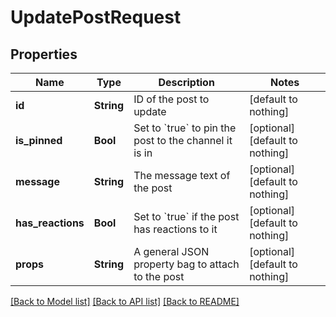 # UpdatePostRequest


## Properties
Name | Type | Description | Notes
------------ | ------------- | ------------- | -------------
**id** | **String** | ID of the post to update | [default to nothing]
**is_pinned** | **Bool** | Set to &#x60;true&#x60; to pin the post to the channel it is in | [optional] [default to nothing]
**message** | **String** | The message text of the post | [optional] [default to nothing]
**has_reactions** | **Bool** | Set to &#x60;true&#x60; if the post has reactions to it | [optional] [default to nothing]
**props** | **String** | A general JSON property bag to attach to the post | [optional] [default to nothing]


[[Back to Model list]](../README.md#models) [[Back to API list]](../README.md#api-endpoints) [[Back to README]](../README.md)


